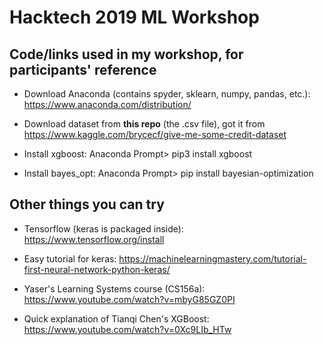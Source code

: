 # Hacktech 2019 ML Workshop
## Code/links used in my workshop, for participants' reference

- Download Anaconda (contains spyder, sklearn, numpy, pandas, etc.): https://www.anaconda.com/distribution/

- Download dataset from **this repo** (the .csv file), got it from https://www.kaggle.com/brycecf/give-me-some-credit-dataset

- Install xgboost: Anaconda Prompt> pip3 install xgboost

- Install bayes_opt: Anaconda Prompt> pip install bayesian-optimization

## Other things you can try
- Tensorflow (keras is packaged inside): https://www.tensorflow.org/install

- Easy tutorial for keras: https://machinelearningmastery.com/tutorial-first-neural-network-python-keras/

- Yaser's Learning Systems course (CS156a): https://www.youtube.com/watch?v=mbyG85GZ0PI

- Quick explanation of Tianqi Chen's XGBoost: https://www.youtube.com/watch?v=0Xc9LIb_HTw
